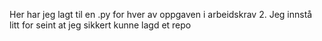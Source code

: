 Her har jeg lagt til en .py for hver av oppgaven i arbeidskrav 2. 
Jeg innstå litt for seint at jeg sikkert kunne lagd et repo
